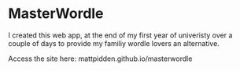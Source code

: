 # MasterWordle

I created this web app, at the end of my first year of univeristy over a couple of days to provide my familiy wordle lovers an alternative. 

Access the site here: mattpidden.github.io/masterwordle
